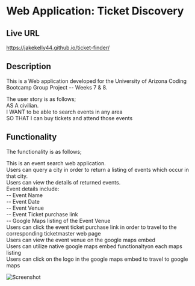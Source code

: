 # Web Application: Ticket Discovery

## Live URL
https://jakekelly44.github.io/ticket-finder/

## Description
This is a Web application developed for the University of Arizona Coding Bootcamp Group Project -- Weeks 7 & 8. 

The user story is as follows;     
AS A civilian.   
I WANT to be able to search events in any area     
SO THAT I can buy tickets and attend those events       

## Functionality 
The functionality is as follows;   

This is an event search web application.      
Users can query a city in order to return a listing of events which occur in that city.   
Users can view the details of returned events.   
Event details include:     
-- Event Name      
-- Event Date     
-- Event Venue    
-- Event Ticket purchase link    
-- Google Maps listing of the Event Venue   
Users can click the event ticket purchase link in order to travel to the corresponding ticketmaster web page    
Users can view the event venue on the google maps embed    
Users can utilize native google maps embed functionaltyon each maps listing    
Users can click on the logo in the google maps embed to travel to google maps    

![Screenshot](doc/still.png?raw=true "Proof of Application")  
